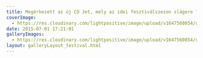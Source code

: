 ```yaml
---
title: Megérkezett az új CO Jet, mely az idei fesztiválszezon slágere lesz!
coverImage:
  - https://res.cloudinary.com/lightpositive/image/upload/v1647560854/uploads/Meg%C3%A9rkezett%20az%20%C3%BAj%20CO%20Jet%2C%20mely%20az%20idei%20fesztiv%C3%A1lszezon%20sl%C3%A1gere%20lesz%21/2015.-9.-Co-uj-eszkoz2.jpg
date: 2015-07-01 17:21:01
galleryImages: 
  - https://res.cloudinary.com/lightpositive/image/upload/v1647560854/uploads/Meg%C3%A9rkezett%20az%20%C3%BAj%20CO%20Jet%2C%20mely%20az%20idei%20fesztiv%C3%A1lszezon%20sl%C3%A1gere%20lesz%21/2015.-9.-Co-uj-eszkoz2.jpg
layout: galleryLayout_festival.html
---
```

